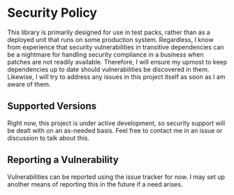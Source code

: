 # Security Policy

This library is primarily designed for use in test packs, rather than as a
deployed unit that runs on some production system. Regardless, I know
from experience that security vulnerabilities in transitive dependencies
can be a nightmare for handling security compliance in a business when
patches are not readily available. Therefore, I will ensure my upmost to
keep dependencies up to date should vulnerabilities be discovered in them.
Likewise, I will try to address any issues in this project itself as soon
as I am aware of them.

## Supported Versions

Right now, this project is under active development, so security support
will be dealt with on an as-needed basis. Feel free to contact me in an
issue or discussion to talk about this.

## Reporting a Vulnerability

Vulnerabilities can be reported using the issue tracker for now. I may set
up another means of reporting this in the future if a need arises.
